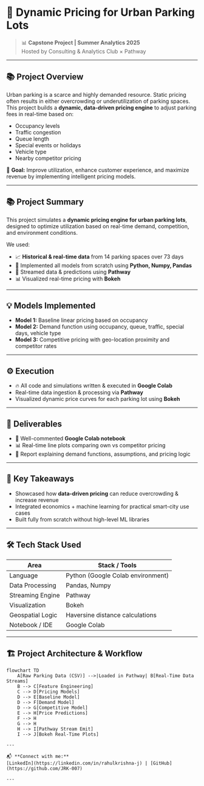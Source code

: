 
# 🚗 Dynamic Pricing for Urban Parking Lots

> 📊 **Capstone Project | Summer Analytics 2025**  
> Hosted by Consulting & Analytics Club × Pathway

---
## 📚 Project Overview

Urban parking is a scarce and highly demanded resource. Static pricing often results in either overcrowding or underutilization of parking spaces.  
This project builds a **dynamic, data-driven pricing engine** to adjust parking fees in real-time based on:

- Occupancy levels
- Traffic congestion
- Queue length
- Special events or holidays
- Vehicle type
- Nearby competitor pricing

🎯 **Goal:** Improve utilization, enhance customer experience, and maximize revenue by implementing intelligent pricing models.

---
## 📚 Project Summary

This project simulates a **dynamic pricing engine for urban parking lots**, designed to optimize utilization based on real-time demand, competition, and environment conditions.

We used:
- 📈 **Historical & real-time data** from 14 parking spaces over 73 days
- 🧮 Implemented all models from scratch using **Python, Numpy, Pandas**
- 🚀 Streamed data & predictions using **Pathway**
- 📊 Visualized real-time pricing with **Bokeh**

---

## 💡 Models Implemented

- **Model 1:** Baseline linear pricing based on occupancy
- **Model 2:** Demand function using occupancy, queue, traffic, special days, vehicle type
- **Model 3:** Competitive pricing with geo-location proximity and competitor rates

---

## ⚙️ Execution

- 🔥 All code and simulations written & executed in **Google Colab**
- Real-time data ingestion & processing via **Pathway**
- Visualized dynamic price curves for each parking lot using **Bokeh**

---

## 📝 Deliverables

- 📔 Well-commented **Google Colab notebook**
- 📊 Real-time line plots comparing own vs competitor pricing
- 📝 Report explaining demand functions, assumptions, and pricing logic

---

## 🚀 Key Takeaways

- Showcased how **data-driven pricing** can reduce overcrowding & increase revenue
- Integrated economics + machine learning for practical smart-city use cases
- Built fully from scratch without high-level ML libraries


---



## 🛠️ Tech Stack Used

| Area             | Stack / Tools                                  |
|-------------------|-----------------------------------------------|
| Language          | Python (Google Colab environment)             |
| Data Processing   | Pandas, Numpy                                 |
| Streaming Engine  | Pathway                                       |
| Visualization     | Bokeh                                          |
| Geospatial Logic  | Haversine distance calculations               |
| Notebook / IDE    | Google Colab                                  |

---

## 🏗️ Project Architecture & Workflow

```mermaid
flowchart TD
    A[Raw Parking Data (CSV)] -->|Loaded in Pathway| B[Real-Time Data Streams]
    B --> C[Feature Engineering]
    C --> D[Pricing Models]
    D --> E[Baseline Model]
    D --> F[Demand Model]
    D --> G[Competitive Model]
    E --> H[Price Predictions]
    F --> H
    G --> H
    H --> I[Pathway Stream Emit]
    I --> J[Bokeh Real-Time Plots]

---

📬 **Connect with me:**  
[LinkedIn](https://linkedin.com/in/rahulkrishna-j) | [GitHub](https://github.com/JRK-007)

---

